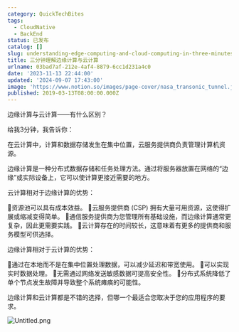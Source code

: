 ```yaml
---
category: QuickTechBites
tags:
  - CloudNative
  - BackEnd
status: 已发布
catalog: []
slug: understanding-edge-computing-and-cloud-computing-in-three-minutes
title: 三分钟理解边缘计算与云计算
urlname: 03bad7af-212e-4af4-8879-6cc1d231a4c0
date: '2023-11-13 22:44:00'
updated: '2024-09-07 17:43:00'
image: 'https://www.notion.so/images/page-cover/nasa_transonic_tunnel.jpg'
published: 2019-03-13T08:00:00.000Z
---
```


边缘计算与云计算——有什么区别？


给我3分钟，我告诉你：


在云计算中，计算和数据存储发生在集中位置，云服务提供商负责管理计算机资源。


边缘计算是一种分布式数据存储和任务处理方法。通过将服务器放置在网络的“边缘”或实际设备上，它可以使计算更接近需要的地方。


云计算相对于边缘计算的优势：


🔹资源池可以具有成本效益。
🔹云服务提供商 (CSP) 拥有大量可用资源，这使得扩展或缩减变得简单。
🔹通信服务提供商为您管理所有基础设施，而边缘计算通常更复杂，因此更需要实践。
🔹云计算存在的时间较长，这意味着有更多的提供商和服务模型可供选择。


边缘计算相对于云计算的优势：


🔸通过在本地而不是在集中位置处理数据，可以减少延迟和带宽使用。
🔸可以实现实时数据处理。
🔸无需通过网络发送敏感数据可提高安全性。
🔸分布式系统降低了单个节点发生故障并导致整个系统瘫痪的可能性。


边缘计算和云计算都是不错的选择，但哪一个最适合您取决于您的应用程序的要求。


![Untitled.png](https://prod-files-secure.s3.us-west-2.amazonaws.com/5d24fe63-e567-4804-86f9-9fdc62e13082/13581d9b-f241-4af1-9995-cb87504adaf1/Untitled.png?X-Amz-Algorithm=AWS4-HMAC-SHA256&X-Amz-Content-Sha256=UNSIGNED-PAYLOAD&X-Amz-Credential=ASIAZI2LB4667NXHC64O%2F20250302%2Fus-west-2%2Fs3%2Faws4_request&X-Amz-Date=20250302T053804Z&X-Amz-Expires=3600&X-Amz-Security-Token=IQoJb3JpZ2luX2VjEH4aCXVzLXdlc3QtMiJGMEQCIHarGwBFnRbFCKwXHij3uvpEZSBoUPj8BKn8n6cAQvDzAiA9eRZw8mRWWILOnqISElaC59J5lclcrjfjIz0gcrH%2BCyqIBAi2%2F%2F%2F%2F%2F%2F%2F%2F%2F%2F8BEAAaDDYzNzQyMzE4MzgwNSIMJf4xc%2BFgProKXBXIKtwDLxefEXcDaDAfm%2B6wILDOnaCSGg3vCfG0jFBLPzzhFvC4Io1%2F99AdgndE2ssTdJwIsVQB2rROjhPOeitT2CbMJaFgzLRQPUfwPfM9%2B7NcRsuATEtsbLXyMI7Evl3%2FPGiUYmO2J80kVVBaQJOCOO%2F2IuRmRSeBQSAjhFvMT1oZJJ%2BG71qpN0OsQohHmC4AArFXVSptQBMePYH9cRVkohFV2nt8%2BhY2C2AbR%2F4b%2Fadl5YdDmIgTipSw2nqeXa%2BJZDvOYJqjwFf3Yf6%2Bq2oSBsc566zA%2B3akTZSX%2Bh9y%2BQ4rbX6LWtcF%2BzW2FRDnQ561bpzx%2BJgETpMXsCujeMBUOTIpqdekqDGzSAEs7zTw2fdf3ADQdDEseDqkXLg6WE6t6I1SVACcapCXLAZ8g4rLjW9fxlLfzKZuPWOOJ7fvZIy5F63Mj8jDH%2BBBGJMXVMoyKuV1GFMPIprarwWeTIEeome9%2F2QZYrB2wAISCc6aAU5907X6PB5FwgLkZF%2Bd54P3Y2ZeRtU%2FerLlCQimKQjjzNxFk4P4HsTG1%2BGeA1WImUQoBuf4wdX%2FnGF7ktkB2pM7iDR0jOHoDr9G%2B1tC%2BhNhSDnlqWqIPd58SdwAaeMn8tmIwbMZFI3k0F1FNGmXnxQw7dWPvgY6pgHBT3aiTIEWYU5rpyB3USMZeSKjwMtw2q72m5rgUOSm5dHxxLSglzp8JMCLpCddYTxYmO4bOui%2FVcYqyOXjvdh5xGRyoIWLCl6CG%2BQ9cA4yv4X386UJBvyhNR55v1TxFkRFrkUnciynoe6fc5LNQtBEtvs0SfeqOgSjZX0LrpH1Yp66P2F7bzAM%2FHg%2F54BGRwccnImG2GlkgMTzFNdrMj6YfWTwPHWk&X-Amz-Signature=7867a168cf2548cd86dbd10e3735d6988090594ddc38bc2a2a47c6c7ed568e6e&X-Amz-SignedHeaders=host&x-id=GetObject)

